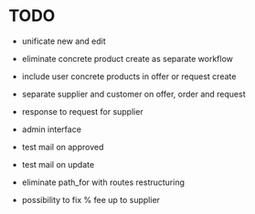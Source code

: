 # TODO

- unificate new and edit

- eliminate concrete product create as separate workflow

- include user concrete products in offer or request create

- separate supplier and customer on offer, order and request

- response to request for supplier

- admin interface

- test mail on approved

- test mail on update

- eliminate path_for with routes restructuring

- possibility to fix % fee up to supplier

